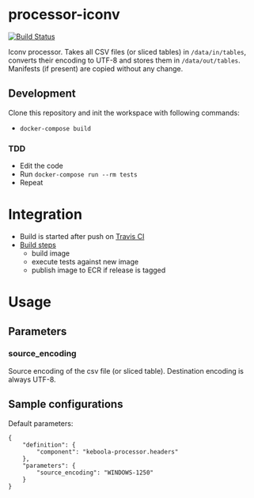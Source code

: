# processor-iconv

[![Build Status](https://travis-ci.org/keboola/processor-iconv.svg?branch=master)](https://travis-ci.org/keboola/processor-iconv)

Iconv processor. Takes all CSV files (or sliced tables) in `/data/in/tables`, converts their encoding to UTF-8 and stores them in `/data/out/tables`.
Manifests (if present) are copied without any change.
 
## Development
 
Clone this repository and init the workspace with following commands:

- `docker-compose build`

### TDD 

 - Edit the code
 - Run `docker-compose run --rm tests` 
 - Repeat
 
# Integration
 - Build is started after push on [Travis CI](https://travis-ci.org/keboola/processor-iconv)
 - [Build steps](https://github.com/keboola/processor-iconv/blob/master/.travis.yml)
   - build image
   - execute tests against new image
   - publish image to ECR if release is tagged
   
# Usage

## Parameters

### source_encoding

Source encoding of the csv file (or sliced table). Destination encoding is always UTF-8.


## Sample configurations

Default parameters:

```
{  
    "definition": {
        "component": "keboola-processor.headers"
    },
    "parameters": {
        "source_encoding": "WINDOWS-1250"
    }
}
```

